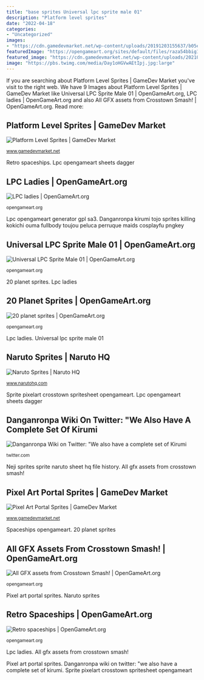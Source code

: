 ```yaml
---
title: "base sprites Universal lpc sprite male 01"
description: "Platform level sprites"
date: "2022-04-18"
categories:
- "Uncategorized"
images:
- "https://cdn.gamedevmarket.net/wp-content/uploads/20191203155637/b05eaae009f1d37f10a31ff32ded00c5.jpg"
featuredImage: "https://opengameart.org/sites/default/files/raza54bbig1.png"
featured_image: "https://cdn.gamedevmarket.net/wp-content/uploads/20210705190910/454778ac7df8b34897f2ad342063adab-328x184.gif"
image: "https://pbs.twimg.com/media/Day1oHGVwAEtIpj.jpg:large"
---
```


If you are searching about Platform Level Sprites | GameDev Market you've visit to the right web. We have 9 Images about Platform Level Sprites | GameDev Market like Universal LPC Sprite Male 01 | OpenGameArt.org, LPC ladies | OpenGameArt.org and also All GFX assets from Crosstown Smash! | OpenGameArt.org. Read more:

## Platform Level Sprites | GameDev Market

![Platform Level Sprites | GameDev Market](https://cdn.gamedevmarket.net/wp-content/uploads/20191203155637/b05eaae009f1d37f10a31ff32ded00c5.jpg "All gfx assets from crosstown smash!")

<small>www.gamedevmarket.net</small>

Retro spaceships. Lpc opengameart sheets dagger

## LPC Ladies | OpenGameArt.org

![LPC ladies | OpenGameArt.org](https://opengameart.org/sites/default/files/femaledarkfullsheet.png "Pixel art portal sprites")

<small>opengameart.org</small>

Lpc opengameart generator gpl sa3. Danganronpa kirumi tojo sprites killing kokichi ouma fullbody toujou peluca perruque maids cosplayfu pngkey

## Universal LPC Sprite Male 01 | OpenGameArt.org

![Universal LPC Sprite Male 01 | OpenGameArt.org](https://opengameart.org/sites/default/files/universal-lpc-sprite_male_01_full_0.png "Retro spaceships")

<small>opengameart.org</small>

20 planet sprites. Lpc ladies

## 20 Planet Sprites | OpenGameArt.org

![20 planet sprites | OpenGameArt.org](https://opengameart.org/sites/default/files/planets.jpg "Danganronpa wiki on twitter: &quot;we also have a complete set of kirumi")

<small>opengameart.org</small>

Lpc ladies. Universal lpc sprite male 01

## Naruto Sprites | Naruto HQ

![Naruto Sprites | Naruto HQ](http://www.narutohq.com/images/Neji_Sprite_Sheet_2.gif "Danganronpa kirumi tojo sprites killing kokichi ouma fullbody toujou peluca perruque maids cosplayfu pngkey")

<small>www.narutohq.com</small>

Sprite pixelart crosstown spritesheet opengameart. Lpc opengameart sheets dagger

## Danganronpa Wiki On Twitter: &quot;We Also Have A Complete Set Of Kirumi

![Danganronpa Wiki on Twitter: &quot;We also have a complete set of Kirumi](https://pbs.twimg.com/media/Day1oHGVwAEtIpj.jpg:large "Planet sprites planets sprite opengameart graphics transparent game background concept visit")

<small>twitter.com</small>

Neji sprites sprite naruto sheet hq file history. All gfx assets from crosstown smash!

## Pixel Art Portal Sprites | GameDev Market

![Pixel Art Portal Sprites | GameDev Market](https://cdn.gamedevmarket.net/wp-content/uploads/20210705190910/454778ac7df8b34897f2ad342063adab-328x184.gif "All gfx assets from crosstown smash!")

<small>www.gamedevmarket.net</small>

Spaceships opengameart. 20 planet sprites

## All GFX Assets From Crosstown Smash! | OpenGameArt.org

![All GFX assets from Crosstown Smash! | OpenGameArt.org](https://opengameart.org/sites/default/files/raza54bbig1.png "Danganronpa kirumi tojo sprites killing kokichi ouma fullbody toujou peluca perruque maids cosplayfu pngkey")

<small>opengameart.org</small>

Pixel art portal sprites. Naruto sprites

## Retro Spaceships | OpenGameArt.org

![Retro spaceships | OpenGameArt.org](https://opengameart.org/sites/default/files/JEROM_spaceships1_CC-BY-3.png "Sprite pixelart crosstown spritesheet opengameart")

<small>opengameart.org</small>

Lpc ladies. All gfx assets from crosstown smash!

Pixel art portal sprites. Danganronpa wiki on twitter: &quot;we also have a complete set of kirumi. Sprite pixelart crosstown spritesheet opengameart
